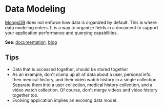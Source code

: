 # Data Modeling

[MongoDB](MongoDB.md) does not enforce how data is organized by default. This is where data modeling enters. It is a way to organize fields in a document to support your application performance and querying capabilities. 

**See**: [documentation](https://www.mongodb.com/docs/manual/core/data-modeling-introduction/), [blog](https://www.mongodb.com/blog/post/building-with-patterns-a-summary)

## Tips

- Data that is accessed together, should be stored together
- As an example, don't clump up all of data about a user, personal info, their medical history, and their video watch history in a single collection. Separate them into a user collection, medical history collection, and a video watch collection. Of course, don't merge videos and video history together too.
- Evolving application implies an evolving data model.